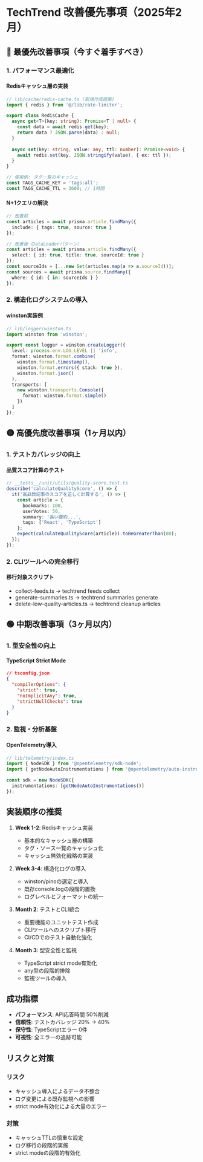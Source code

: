 # TechTrend 改善優先事項（2025年2月）

## 🔴 最優先改善事項（今すぐ着手すべき）

### 1. パフォーマンス最適化

#### Redisキャッシュ層の実装
```typescript
// lib/cache/redis-cache.ts (新規作成提案)
import { redis } from '@/lib/rate-limiter';

export class RedisCache {
  async get<T>(key: string): Promise<T | null> {
    const data = await redis.get(key);
    return data ? JSON.parse(data) : null;
  }
  
  async set(key: string, value: any, ttl: number): Promise<void> {
    await redis.set(key, JSON.stringify(value), { ex: ttl });
  }
}

// 使用例: タグ一覧のキャッシュ
const TAGS_CACHE_KEY = 'tags:all';
const TAGS_CACHE_TTL = 3600; // 1時間
```

#### N+1クエリの解決
```typescript
// 改善前
const articles = await prisma.article.findMany({
  include: { tags: true, source: true }
});

// 改善後（DataLoaderパターン）
const articles = await prisma.article.findMany({
  select: { id: true, title: true, sourceId: true }
});
const sourceIds = [...new Set(articles.map(a => a.sourceId))];
const sources = await prisma.source.findMany({
  where: { id: { in: sourceIds } }
});
```

### 2. 構造化ログシステムの導入

#### winston実装例
```typescript
// lib/logger/winston.ts
import winston from 'winston';

export const logger = winston.createLogger({
  level: process.env.LOG_LEVEL || 'info',
  format: winston.format.combine(
    winston.format.timestamp(),
    winston.format.errors({ stack: true }),
    winston.format.json()
  ),
  transports: [
    new winston.transports.Console({
      format: winston.format.simple()
    })
  ]
});
```

## 🟡 高優先度改善事項（1ヶ月以内）

### 1. テストカバレッジの向上

#### 品質スコア計算のテスト
```typescript
// __tests__/unit/utils/quality-score.test.ts
describe('calculateQualityScore', () => {
  it('高品質記事のスコアを正しく計算する', () => {
    const article = {
      bookmarks: 100,
      userVotes: 50,
      summary: '長い要約...',
      tags: ['React', 'TypeScript']
    };
    expect(calculateQualityScore(article)).toBeGreaterThan(80);
  });
});
```

### 2. CLIツールへの完全移行

#### 移行対象スクリプト
- collect-feeds.ts → techtrend feeds collect
- generate-summaries.ts → techtrend summaries generate
- delete-low-quality-articles.ts → techtrend cleanup articles

## 🟢 中期改善事項（3ヶ月以内）

### 1. 型安全性の向上

#### TypeScript Strict Mode
```json
// tsconfig.json
{
  "compilerOptions": {
    "strict": true,
    "noImplicitAny": true,
    "strictNullChecks": true
  }
}
```

### 2. 監視・分析基盤

#### OpenTelemetry導入
```typescript
// lib/telemetry/index.ts
import { NodeSDK } from '@opentelemetry/sdk-node';
import { getNodeAutoInstrumentations } from '@opentelemetry/auto-instrumentations-node';

const sdk = new NodeSDK({
  instrumentations: [getNodeAutoInstrumentations()]
});
```

## 実装順序の推奨

1. **Week 1-2**: Redisキャッシュ実装
   - 基本的なキャッシュ層の構築
   - タグ・ソース一覧のキャッシュ化
   - キャッシュ無効化戦略の実装

2. **Week 3-4**: 構造化ログの導入
   - winston/pinoの選定と導入
   - 既存console.logの段階的置換
   - ログレベルとフォーマットの統一

3. **Month 2**: テストとCLI統合
   - 重要機能のユニットテスト作成
   - CLIツールへのスクリプト移行
   - CI/CDでのテスト自動化強化

4. **Month 3**: 型安全性と監視
   - TypeScript strict mode有効化
   - any型の段階的排除
   - 監視ツールの導入

## 成功指標

- **パフォーマンス**: API応答時間 50%削減
- **信頼性**: テストカバレッジ 20% → 40%
- **保守性**: TypeScriptエラー 0件
- **可視性**: 全エラーの追跡可能

## リスクと対策

### リスク
- キャッシュ導入によるデータ不整合
- ログ変更による既存監視への影響
- strict mode有効化による大量のエラー

### 対策
- キャッシュTTLの慎重な設定
- ログ移行の段階的実施
- strict modeの段階的有効化